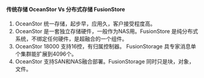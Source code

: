  
#### 传统存储 OceanStor Vs 分布式存储 FusionStore
1. OceanStor 统一存储，起步早，应用久，客户接受程度高。
1. OceanStor 是一套独立存储硬件，一般作为NAS用。FusionStore 是纯分布式系统，不绑定任何硬件，是超融合的一个组件。
1. OceanStor 18000 支持16控，有归属控制器。 FusionStorage 具专家消息单个集群能扩展到4096个。
1. OceanStor 支持SAN和NAS融合部署。FusionStorage 同时只是块，对象，文件。
